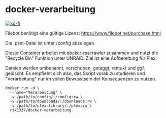 # docker-verarbeitung

[![ko-fi](https://img.shields.io/badge/support-me-red.svg)](https://ko-fi.com/J3J4Y2R6)

Filebot benötigt eine gültige Lizenz:
https://www.filebot.net/purchase.html

Die .psm-Datei ist unter /config abzulegen.

Dieser Container arbeitet mit [docker-rsscrawler](https://github.com/rix1337/docker-rsscrawler) zusammen und nutzt die "Recycle Bin" Funktion unter UNRAID. Ziel ist eine Aufbereitung für Plex.

Dateien werden umbenannt, verschoben, getaggt, remuxt und ggf. gelöscht. Es empfiehlt sich also, das Script vorab zu studieren und "Verarbeitung" nur im vollen Bewusstsein der Konsequenzen zu nutzen.

```
docker run -d \
  --name="Verarbeitung" \
  -v /path/to/config/:/config:rw \
  -v /path/to/downloads/:/downloads:rw \
  -v /path/to/plex-library/:/plex:rw \
  rix1337/docker-verarbeitung
  ```
